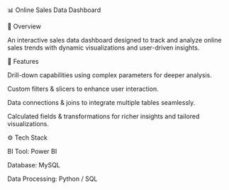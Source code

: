 📊 Online Sales Data Dashboard

🔹 Overview

An interactive sales data dashboard designed to track and analyze online sales trends with dynamic visualizations and user-driven insights.


🚀 Features

Drill-down capabilities using complex parameters for deeper analysis.

Custom filters & slicers to enhance user interaction.

Data connections & joins to integrate multiple tables seamlessly.

Calculated fields & transformations for richer insights and tailored visualizations.


⚙️ Tech Stack

BI Tool: Power BI

Database: MySQL

Data Processing: Python / SQL
